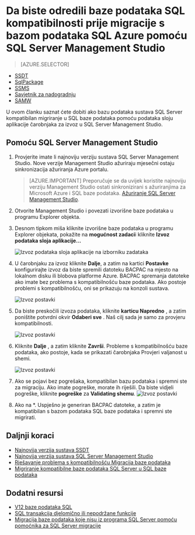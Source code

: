 <properties
   pageTitle="Da biste odredili baze podataka SQL kompatibilnosti prije migracije s bazom podataka SQL Azure pomoću SQL Server Management Studio | Microsoft Azure"
   description="Microsoft Azure SQL baze podataka, web-mjesto Migracija baze podataka, u okvir za kompatibilnost SQL baze podataka, podataka sloju aplikacije čarobnjaka za izvoz"
   services="sql-database"
   documentationCenter=""
   authors="CarlRabeler"
   manager="jhubbard"
   editor=""/>

<tags
   ms.service="sql-database"
   ms.devlang="NA"
   ms.topic="article"
   ms.tgt_pltfrm="NA"
   ms.workload="sqldb-migrate"
   ms.date="08/29/2016"
   ms.author="carlrab"/>

# <a name="use-sql-server-management-studio-to-determine-sql-database-compatibility-before-migration-to-azure-sql-database"></a>Da biste odredili baze podataka SQL kompatibilnosti prije migracije s bazom podataka SQL Azure pomoću SQL Server Management Studio

> [AZURE.SELECTOR]
- [SSDT](sql-database-cloud-migrate-fix-compatibility-issues-ssdt.md)
- [SqlPackage](sql-database-cloud-migrate-determine-compatibility-sqlpackage.md)
- [SSMS](sql-database-cloud-migrate-determine-compatibility-ssms.md)
- [Savjetnik za nadogradnju](http://www.microsoft.com/download/details.aspx?id=48119)
- [SAMW](sql-database-cloud-migrate-fix-compatibility-issues.md)
 
U ovom članku saznat ćete dobiti ako bazu podataka sustava SQL Server kompatibilan migriranje u SQL baze podataka pomoću podataka sloju aplikacije čarobnjaka za izvoz u SQL Server Management Studio.

## <a name="using-sql-server-management-studio"></a>Pomoću SQL Server Management Studio

1. Provjerite imate li najnoviju verziju sustava SQL Server Management Studio. Nove verzije Management Studio ažuriraju mjesečni ostaju sinkronizacija ažuriranja Azure portalu.

     > [AZURE.IMPORTANT] Preporučuje se da uvijek koristite najnoviju verziju Management Studio ostati sinkronizirani s ažuriranjima za Microsoft Azure i SQL baze podataka. [Ažuriranje SQL Server Management Studio](https://msdn.microsoft.com/library/mt238290.aspx).

2. Otvorite Management Studio i povezati izvorišne baze podataka u programu Explorer objekta.
3. Desnom tipkom miša kliknite izvorišne baze podataka u programu Explorer objekata, pokažite na **mogućnost zadaci**i kliknite **Izvoz podataka sloja aplikacije...**

    ![Izvoz podataka sloja aplikacije na izborniku zadataka](./media/sql-database-cloud-migrate/TestForCompatibilityUsingSSMS01.png)

4. U čarobnjaku za izvoz kliknite **Dalje**, a zatim na kartici **Postavke** konfigurirajte izvoz da biste spremili datoteku BACPAC na mjesto na lokalnom disku ili blobova platforme Azure. BACPAC spremanja datoteke ako imate bez problema s kompatibilnošću baze podataka. Ako postoje problemi s kompatibilnošću, oni se prikazuju na konzoli sustava.

    ![Izvoz postavki](./media/sql-database-cloud-migrate/TestForCompatibilityUsingSSMS02.png)

5. Da biste preskočili izvoza podataka, kliknite **karticu Napredno** , a zatim poništite potvrdni okvir **Odaberi sve** . Naš cilj sada je samo za provjeru kompatibilnosti.

    ![Izvoz postavki](./media/sql-database-cloud-migrate/TestForCompatibilityUsingSSMS03.png)

6. Kliknite **Dalje** , a zatim kliknite **Završi**. Probleme s kompatibilnošću baze podataka, ako postoje, kada se prikazati čarobnjaka Provjeri valjanost u shemi.

    ![Izvoz postavki](./media/sql-database-cloud-migrate/TestForCompatibilityUsingSSMS04.png)

7. Ako se pojavi bez pogrešaka, kompatibilan bazu podataka i spremni ste za migraciju. Ako imate pogreške, morate ih riješili. Da biste vidjeli pogreške, kliknite **pogreške** za **Validating shemu**. 
    ![Izvoz postavki](./media/sql-database-cloud-migrate/TestForCompatibilityUsingSSMS05.png)

8.  Ako na *. Uspješno je generiran BACPAC datoteke, a zatim je kompatibilan s bazom podataka SQL baze podataka i spremni ste migrirati.

## <a name="next-steps"></a>Daljnji koraci

- [Najnovija verzija sustava SSDT](https://msdn.microsoft.com/library/mt204009.aspx)
- [Najnovija verzija sustava SQL Server Management Studio](https://msdn.microsoft.com/library/mt238290.aspx)
- [Rješavanje problema s kompatibilnošću Migracija baze podataka](sql-database-cloud-migrate.md#fix-database-migration-compatibility-issues)
- [Migriranje kompatibilne baze podataka SQL Server u SQL baze podataka](sql-database-cloud-migrate.md#migrate-a-compatible-sql-server-database-to-sql-database)

## <a name="additional-resources"></a>Dodatni resursi

- [V12 baze podataka SQL](sql-database-v12-whats-new.md)
- [SQL transakcija djelomično ili nepodržane funkcije](sql-database-transact-sql-information.md)
- [Migracija baze podataka koje nisu iz programa SQL Server pomoću pomoćnika za SQL Server migracije](http://blogs.msdn.com/b/ssma/)
